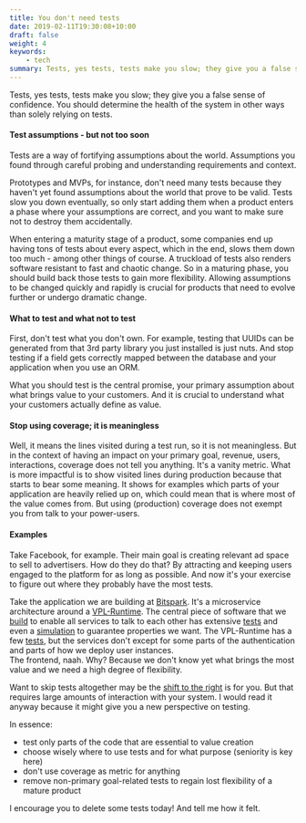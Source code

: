 ```yaml
---
title: You don't need tests
date: 2019-02-11T19:30:08+10:00
draft: false
weight: 4
keywords: 
    - tech
summary: Tests, yes tests, tests make you slow; they give you a false sense of confidence. You should determine the health of the system in other ways than solely relying on tests.  
---
```

Tests, yes tests, tests make you slow; they give you a false sense of confidence. You should determine the health of the system in other ways than solely relying on tests.

#### Test assumptions - but not too soon

Tests are a way of fortifying assumptions about the world. Assumptions you found through careful probing and understanding requirements and context.

Prototypes and MVPs, for instance, don't need many tests because they haven't yet found assumptions about the world that prove to be valid. Tests slow you down eventually, so only start adding them when a product enters a phase where your assumptions are correct, and you want to make sure not to destroy them accidentally.

When entering a maturity stage of a product, some companies end up having tons of tests about every aspect, which in the end, slows them down too much - among other things of course. A truckload of tests also renders software resistant to fast and chaotic change. So in a maturing phase, you should build back those tests to gain more flexibility.  Allowing assumptions to be changed quickly and rapidly is crucial for products that need to evolve further or undergo dramatic change.

#### What to test and what not to test

First, don't test what you don't own.
For example, testing that UUIDs can be generated from that 3rd party library you just installed is just nuts. And stop testing if a field gets correctly mapped between the database and your application when you use an ORM.

What you should test is the central promise, your primary assumption about what brings value to your customers. And it is crucial to understand what your customers actually define as value.

#### Stop using coverage; it is meaningless

Well, it means the lines visited during a test run, so it is not meaningless. But in the context of having an impact on your primary goal, revenue, users, interactions, coverage does not tell you anything. It's a vanity metric. What is more impactful is to show visited lines during production because that starts to bear some meaning. It shows for examples which parts of your application are heavily relied up on, which could mean that is where most of the value comes from. But using (production) coverage does not exempt you from talk to your power-users.

#### Examples

Take Facebook, for example. Their main goal is creating relevant ad space to sell to advertisers. How do they do that? By attracting and keeping users engaged to the platform for as long as possible. And now it's your exercise to figure out where they probably have the most tests.

Take the application we are building at [Bitspark](https://bitspark.de/). It's a microservice architecture around a [VPL-Runtime](https://github.com/Bitspark/slang). The central piece of software that we [build](https://github.com/Bitspark/telstar) to enable all services to talk to each other has extensive [tests](https://github.com/Bitspark/telstar/blob/master/test_telstar.py) and even a [simulation](https://github.com/Bitspark/telstar/blob/master/telstar/tests/test_telstar.sh) to guarantee properties we want.
The VPL-Runtime has a few [tests](https://github.com/Bitspark/slang/tree/master/tests), but the services don't except for some parts of the authentication and parts of how we deploy user instances.  
The frontend, naah. Why? Because we don't know yet what brings the most value and we need a high degree of flexibility.

Want to skip tests altogether may be the [shift to the right](https://www.getxray.app/blog/shift-left-and-shift-right-testing-strategies/) is for you.
But that requires large amounts of interaction with your system. I would read it anyway because it might give you a new perspective on testing.

In essence:

- test only parts of the code that are essential to value creation
- choose wisely where to use tests and for what purpose (seniority is key here)
- don't use coverage as metric for anything
- remove non-primary goal-related tests to regain lost flexibility of a mature product

I encourage you to delete some tests today! And tell me how it felt.